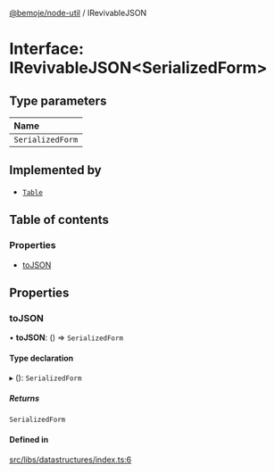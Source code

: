 [@bemoje/node-util](../README.md) / IRevivableJSON

# Interface: IRevivableJSON<SerializedForm\>

## Type parameters

| Name |
| :------ |
| `SerializedForm` |

## Implemented by

- [`Table`](../classes/Table.md)

## Table of contents

### Properties

- [toJSON](IRevivableJSON.md#tojson)

## Properties

### toJSON

• **toJSON**: () => `SerializedForm`

#### Type declaration

▸ (): `SerializedForm`

##### Returns

`SerializedForm`

#### Defined in

[src/libs/datastructures/index.ts:6](https://github.com/bemoje/bemoje-node-util/blob/32b3db2/src/libs/datastructures/index.ts#L6)

